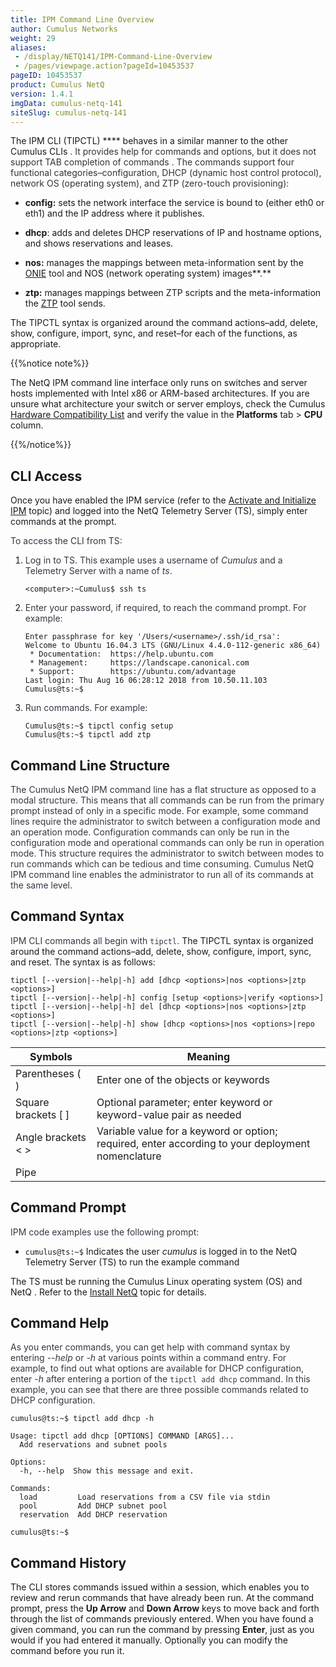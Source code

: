 ```yaml
---
title: IPM Command Line Overview
author: Cumulus Networks
weight: 29
aliases:
 - /display/NETQ141/IPM-Command-Line-Overview
 - /pages/viewpage.action?pageId=10453537
pageID: 10453537
product: Cumulus NetQ
version: 1.4.1
imgData: cumulus-netq-141
siteSlug: cumulus-netq-141
---
```

The IPM CLI (TIPCTL) **** behaves in a similar manner to the other
Cumulus CLIs <span style="color: #333333;"> . It provides help for
commands and options, but it does not support TAB completion of commands
</span> <span style="color: #333333;"> . The commands support four
functional categories–configuration, DHCP (dynamic host control
protocol), network OS (operating system), and ZTP (zero-touch
provisioning): </span>

  - **config:** sets the network interface the service is bound to
    (either eth0 or eth1) and the IP address where it publishes.

  - **dhcp**: adds and deletes DHCP reservations of IP and hostname
    options, and shows reservations and leases.

  - **nos:** manages the mappings between meta-information sent by the
    [ONIE](https://opencomputeproject.github.io/onie/) tool and NOS
    (network operating system) images**.**

  - **ztp:** manages mappings between ZTP scripts and the
    meta-information the
    [ZTP](/cumulus-linux/Installation-Management/Zero-Touch-Provisioning-ZTP/) tool sends.

The TIPCTL syntax is organized around the command actions–add, delete,
show, configure, import, sync, and reset–for each of the functions, as
appropriate.

{{%notice note%}}

The NetQ IPM command line interface only runs on switches and server hosts
implemented with Intel x86 or ARM-based architectures. If you are unsure what
architecture your switch or server employs, check the Cumulus [Hardware Compatibility
List](https://cumulusnetworks.com/products/hardware-compatibility-list/)
and verify the value in the **Platforms** tab \> **CPU** column. </span>

{{%/notice%}}

## <span>CLI Access</span>

Once you have enabled the IPM service (refer to the [Activate and
Initialize
IPM](/version/cumulus-netq-141/Cumulus-NetQ-Image-and-Provisioning-Management-User-Guide/Activate-and-Initialize-IPM)
topic) and logged into the NetQ Telemetry Server (TS), simply enter
commands at the prompt. <span style="color: #353744;"> </span>

<span style="color: #353744;"> To access the CLI from TS: </span>

1.  <span style="color: #353744;"> Log in to TS. This example uses a
    username of *Cumulus* and a Telemetry Server with a name of *ts*.  
    </span>

        <computer>:~Cumulus$ ssh ts

2.  <span style="color: #353744;"> Enter your password, if required, to
    reach the command prompt. For example: </span>

        Enter passphrase for key '/Users/<username>/.ssh/id_rsa': 
        Welcome to Ubuntu 16.04.3 LTS (GNU/Linux 4.4.0-112-generic x86_64)
         * Documentation:  https://help.ubuntu.com
         * Management:     https://landscape.canonical.com
         * Support:        https://ubuntu.com/advantage
        Last login: Thu Aug 16 06:28:12 2018 from 10.50.11.103
        Cumulus@ts:~$ 

3.  <span style="color: #353744;"> Run commands. For example:  
    </span>

        Cumulus@ts:~$ tipctl config setup
        Cumulus@ts:~$ tipctl add ztp 

## <span>Command Line Structure</span>

<span style="color: #353744;"> The Cumulus NetQ IPM command line has a
flat structure as opposed to a modal structure. This means that all
commands can be run from the primary prompt instead of only in a
specific mode. </span> <span style="color: #353744;"> For example, some
command lines require the administrator to switch between a
configuration mode and an operation mode. Configuration commands can
only be run in the configuration mode and operational commands can only
be run in operation mode. This structure requires the administrator to
switch between modes to run commands which can be tedious and time
consuming. Cumulus NetQ IPM command line enables the administrator to
run all of its commands at the same level. </span>

## <span>Command Syntax</span>

<span style="color: #353744;"> IPM CLI commands all begin with `tipctl`.
</span> The TIPCTL syntax is organized around the command actions–add,
delete, show, configure, import, sync, and reset. The syntax is as
follows:

    tipctl [--version|--help|-h] add [dhcp <options>|nos <options>|ztp <options>]
    tipctl [--version|--help|-h] config [setup <options>|verify <options>]
    tipctl [--version|--help|-h] del [dhcp <options>|nos <options>|ztp <options>]
    tipctl [--version|--help|-h] show [dhcp <options>|nos <options>|repo <options>|ztp <options>]

| Symbols               | Meaning                                                                                           |
| --------------------- | ------------------------------------------------------------------------------------------------- |
| Parentheses ( )       | Enter one of the objects or keywords                                                              |
| Square brackets \[ \] | Optional parameter; enter keyword or keyword-value pair as needed                                 |
| Angle brackets \< \>  | Variable value for a keyword or option; required, enter according to your deployment nomenclature |
| Pipe |                | Separates keyword options, also separates value options; enter one keyword and zero or one value  |

## <span>Command Prompt</span>

<span style="color: #353744;"> IPM code examples use the following
prompt: </span>

  - `cumulus@ts:~$` Indicates the user *cumulus* is logged in to the
    NetQ Telemetry Server (TS) to run the example command

The TS must be running the Cumulus Linux operating system (OS) and NetQ
. Refer to the [Install
NetQ](/version/cumulus-netq-141/Cumulus-NetQ-Deployment-Guide/Install-NetQ)
topic for details.

## <span>Command Help</span>

<span style="color: #353744;"> As you enter commands, you can get help
with command syntax by entering --*help* or *-h* at various points
within a command entry. For example, to find out what options are
available for DHCP configuration, enter -*h* </span>
<span style="color: #353744;"> after entering a portion of the `tipctl
add dhcp` command. In this example, you can see that there are three
possible commands related to DHCP configuration. </span>

    cumulus@ts:~$ tipctl add dhcp -h
     
    Usage: tipctl add dhcp [OPTIONS] COMMAND [ARGS]...
      Add reservations and subnet pools
     
    Options:
      -h, --help  Show this message and exit.
     
    Commands:
      load         Load reservations from a CSV file via stdin
      pool         Add DHCP subnet pool
      reservation  Add DHCP reservation
     
    cumulus@ts:~$

## <span>Command History</span>

The CLI stores commands issued within a session, which enables you to
review and rerun commands that have already been run. At the command
prompt, press the **Up Arrow** and **Down Arrow** keys to move back and
forth through the list of commands previously entered. When you have
found a given command, you can run the command by pressing **Enter**,
just as you would if you had entered it manually. Optionally you can
modify the command before you run it.

<article id="html-search-results" class="ht-content" style="display: none;">

</article>

<footer id="ht-footer">

</footer>
